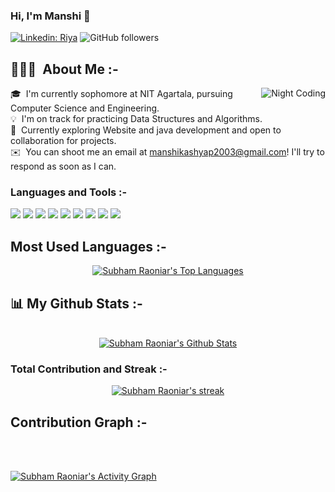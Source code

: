 ### Hi, I'm Manshi 👋

[![Linkedin: Riya](https://img.shields.io/badge/-MK-blue?style=flat-square&logo=Linkedin&logoColor=white&link=https://www.linkedin.com/in/manshi-9b052b201)](https://www.linkedin.com/in/manshi-9b052b201)
![GitHub followers](https://img.shields.io/github/followers/manshikashyap?label=Follow&style=social)


## 👨🏻‍💻 &nbsp;About Me :-


<img alt="Night Coding" src="https://c.tenor.com/AlUkiGkR2j8AAAAM/new-game-ahagon-umiko-programming.gif" align="right"/>

🎓 &nbsp;I'm currently sophomore at NIT Agartala, pursuing Computer Science and Engineering.\
💡 &nbsp;I'm on track for practicing Data Structures and Algorithms.\
🌱 &nbsp;Currently exploring Website and java development and open to collaboration for projects.\
✉️ &nbsp;You can shoot me an email at manshikashyap2003@gmail.com! I'll try to respond as soon as I can.


### Languages and Tools :-
 <img src="https://img.shields.io/badge/-Java-A8B9CC?logo=java&logoColor=fff"> <img src="https://img.shields.io/badge/-C-A8B9CC?logo=c&logoColor=fff">  <img src="https://img.shields.io/badge/-C++-00599C?logo=c++&logoColor=fff"> <img src="https://img.shields.io/badge/-Canva-00C4CC?logo=canva&logoColor=fff"> <img src="https://img.shields.io/badge/-CSS-1572B6?logo=css3&logoColor=fff">  <img src="https://img.shields.io/badge/-HTML-e34f26?logo=html5&logoColor=fff"> <img src="https://img.shields.io/badge/-JavaScript-F7DF1E?logo=javascript&logoColor=fff">  <img src="https://img.shields.io/badge/-Python-3776AB?logo=python&logoColor=fff"> <img src="https://img.shields.io/badge/-React-61DAFB?logo=react&logoColor=fff">


## Most Used Languages :-
<p align="center">
  <a href="https://github.com/manshikashyap/github-readme-stats"><img alt="Subham Raoniar's Top Languages" src="https://github-readme-stats.vercel.app/api/top-langs/?username=manshikashyap&langs_count=8&count_private=true&layout=compact&theme=react&hide_border=true&bg_color=0D1117" /></a>
  <br/>
    </p>


## 📊 My Github Stats :-
<p align="center">
  <br/>
    <a href="https://github.com/manshikashyap/github-readme-stats"><img alt="Subham Raoniar's Github Stats" src="https://github-readme-stats.vercel.app/api?username=manshikashyap&show_icons=true&count_private=true&theme=react&hide_border=true&bg_color=0D1117" /></a>
  </p> 


### Total Contribution and Streak :-
<p align="center">
    <a href="https://github.com/manshikashyap/github-readme-streak-stats">
        <img title="🔥 Get streak stats for your profile at git.io/streak-stats" alt="Subham Raoniar's streak" src="https://github-readme-streak-stats.herokuapp.com/?user=manshikashyap&theme=black-ice&hide_border=true&stroke=0000&background=060A0CD0"/>
    </a>
</p> 


## Contribution Graph :-

<br/>
<br/>

<a href="https://github.com/manshikashyap/github-readme-activity-graph"><img alt="Subham Raoniar's Activity Graph" src="https://activity-graph.herokuapp.com/graph?username=manshikashyap&bg_color=0D1117&color=5BCDEC&line=5BCDEC&point=FFFFFF&hide_border=true" /></a>

<br/>
<br/>










